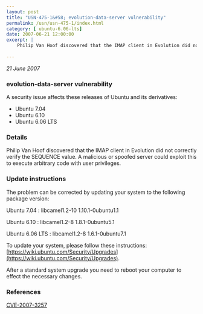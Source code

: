 ```yaml
---
layout: post
title: "USN-475-1&#58; evolution-data-server vulnerability"
permalink: /usn/usn-475-1/index.html
category: [ ubuntu-6.06-lts]
date: 2007-06-21 12:00:00
excerpt: |
    Philip Van Hoof discovered that the IMAP client in Evolution did not correctly verify the SEQUENCE value.  A malicious or spoofed server could exploit this to execute arbitrary code with user privileges.
    
--- 
```

 
 

*21 June 2007*

### evolution-data-server vulnerability

A security issue affects these releases of Ubuntu and its derivatives:

* Ubuntu 7.04
* Ubuntu 6.10
* Ubuntu 6.06 LTS

### Details

Philip Van Hoof discovered that the IMAP client in Evolution did not correctly verify the SEQUENCE value. A malicious or spoofed server could exploit this to execute arbitrary code with user privileges.

### Update instructions

The problem can be corrected by updating your system to the following package version:

Ubuntu 7.04
 : libcamel1.2-10 <span>1.10.1-0ubuntu1.1</span>

Ubuntu 6.10
 : libcamel1.2-8 <span>1.8.1-0ubuntu5.1</span>

Ubuntu 6.06 LTS
 : libcamel1.2-8 <span>1.6.1-0ubuntu7.1</span>

To update your system, please follow these instructions: [https://wiki.ubuntu.com/Security/Upgrades](https://wiki.ubuntu.com/Security/Upgrades).

After a standard system upgrade you need to reboot your computer to effect the necessary changes.

### References

 
 [CVE-2007-3257](http://people.ubuntu.com/~ubuntu-security/cve/CVE-2007-3257)
 

